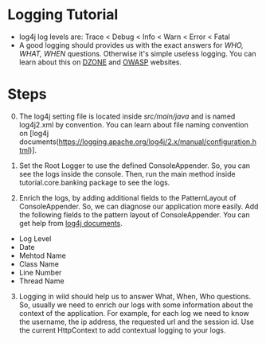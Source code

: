 # Logging Tutorial

* log4j log levels are: Trace < Debug < Info < Warn < Error < Fatal
* A good logging should provides us with the exact answers for *WHO, WHAT, WHEN* questions. Otherwise it's simple useless logging. You can learn about this on [DZONE](https://dzone.com/articles/application-logging-what-when) and [OWASP](https://www.owasp.org/index.php/Logging_Cheat_Sheet) websites.

# Steps

0. The log4j setting file is located inside *src/main/java* and is named log4j2.xml by convention. You can learn about file naming convention on [log4j documents(https://logging.apache.org/log4j/2.x/manual/configuration.html)].

1. Set the Root Logger to use the defined ConsoleAppender. So, you can see the logs inside the console. Then, run the main method inside tutorial.core.banking package to see the logs.

2. Enrich the logs, by adding additional fields to the PatternLayout of ConsoleAppender. So, we can diagnose our application more easily. Add the following fields to the pattern layout of ConsoleAppender. You can get help from [log4j documents](https://logging.apache.org/log4j/2.x/manual/layouts.html).
  - Log Level
  - Date
  - Mehtod Name
  - Class Name
  - Line Number
  - Thread Name 

3. Logging in wild should help us to answer What, When, Who questions. So, usually we need to enrich our logs with some information about the context of the application. For example, for each log we need to know the username, the ip address, the requested url and the session id. Use the current HttpContext to add contextual logging to your logs.
